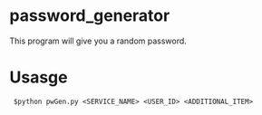 # password_generator
This program will give you a random password.

# Usasge
``` $python pwGen.py <SERVICE_NAME> <USER_ID> <ADDITIONAL_ITEM>```

